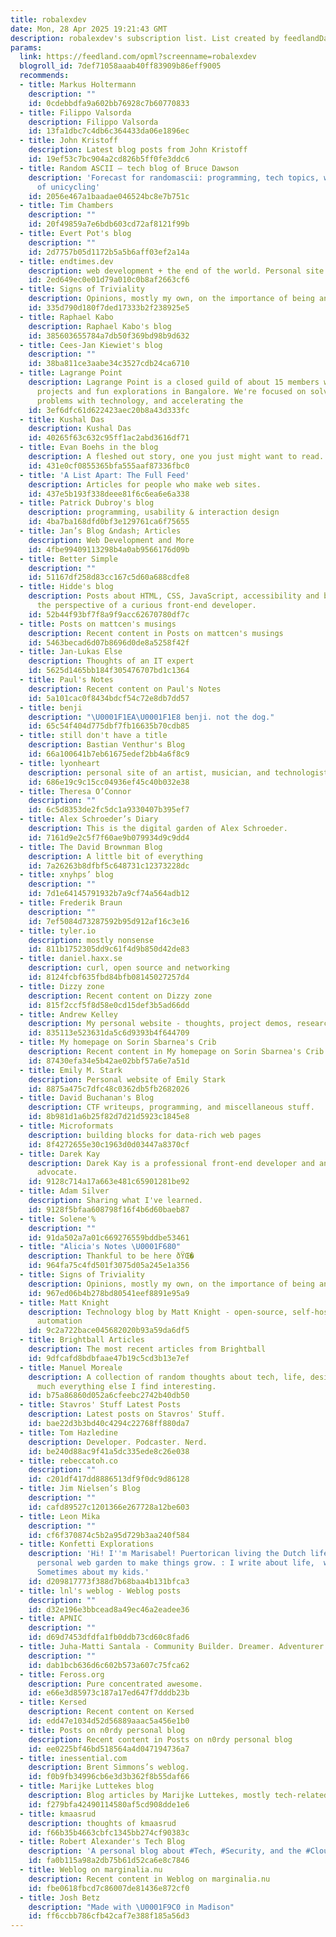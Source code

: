 ```yaml
---
title: robalexdev
date: Mon, 28 Apr 2025 19:21:43 GMT
description: robalexdev's subscription list. List created by feedlandDatabase v0.7.54.
params:
  link: https://feedland.com/opml?screenname=robalexdev
  blogroll_id: 7def71058aaab40ff83909b86eff9005
  recommends:
  - title: Markus Holtermann
    description: ""
    id: 0cdebbdfa9a602bb76928c7b60770833
  - title: Filippo Valsorda
    description: Filippo Valsorda
    id: 13fa1dbc7c4db6c364433da06e1896ec
  - title: John Kristoff
    description: Latest blog posts from John Kristoff
    id: 19ef53c7bc904a2cd826b5ff0fe3ddc6
  - title: Random ASCII – tech blog of Bruce Dawson
    description: 'Forecast for randomascii: programming, tech topics, with a chance
      of unicycling'
    id: 2056e467a1baadae046524bc8e7b751c
  - title: Tim Chambers
    description: ""
    id: 20f49859a7e6bdb603cd72af8121f99b
  - title: Evert Pot's blog
    description: ""
    id: 2d7757b05d1172b5a5b6aff03ef2a14a
  - title: endtimes.dev
    description: web development + the end of the world. Personal site of Nathaniel
    id: 2ed649ec0e01d79a010c0b8af2663cf6
  - title: Signs of Triviality
    description: Opinions, mostly my own, on the importance of being and other things.
    id: 335d790d180f7ded17333b2f238925e5
  - title: Raphael Kabo
    description: Raphael Kabo's blog
    id: 385603655784a7db50f369bd98b9d632
  - title: Cees-Jan Kiewiet's blog
    description: ""
    id: 38ba811ce3aabe34c3527cdb24ca6710
  - title: Lagrange Point
    description: Lagrange Point is a closed guild of about 15 members working on moonshot
      projects and fun explorations in Bangalore. We're focused on solving societal
      problems with technology, and accelerating the
    id: 3ef6dfc61d622423aec20b8a43d333fc
  - title: Kushal Das
    description: Kushal Das
    id: 40265f63c632c95ff1ac2abd3616df71
  - title: Evan Boehs in the blog
    description: A fleshed out story, one you just might want to read.
    id: 431e0cf0855365bfa555aaf87336fbc0
  - title: 'A List Apart: The Full Feed'
    description: Articles for people who make web sites.
    id: 437e5b193f338deee81f6c6ea6e6a338
  - title: Patrick Dubroy's blog
    description: programming, usability & interaction design
    id: 4ba7ba168dfd0bf3e129761ca6f75655
  - title: Jan’s Blog &ndash; Articles
    description: Web Development and More
    id: 4fbe99409113298b4a0ab9566176d09b
  - title: Better Simple
    description: ""
    id: 51167df258d83cc167c5d60a688cdfe8
  - title: Hidde's blog
    description: Posts about HTML, CSS, JavaScript, accessibility and browsers from
      the perspective of a curious front-end developer.
    id: 52b44f93bf7f8a9f9acc62670780df7c
  - title: Posts on mattcen's musings
    description: Recent content in Posts on mattcen's musings
    id: 5463becad6d07b8696d0de8a5258f42f
  - title: Jan-Lukas Else
    description: Thoughts of an IT expert
    id: 5625d1465bb184f305476707bd1c1364
  - title: Paul's Notes
    description: Recent content on Paul's Notes
    id: 5a101cac0f8434bdcf54c72e8db7dd57
  - title: benji
    description: "\U0001F1EA\U0001F1E8 benji. not the dog."
    id: 65c54f404d775dbf7fb16635b70cdb85
  - title: still don't have a title
    description: Bastian Venthur's Blog
    id: 66a100641b7eb61675edef2bb4a6f8c9
  - title: lyonheart
    description: personal site of an artist, musician, and technologist
    id: 686e19c9c15cc04936ef45c40b032e38
  - title: Theresa O’Connor
    description: ""
    id: 6c5d8353de2fc5dc1a9330407b395ef7
  - title: Alex Schroeder’s Diary
    description: This is the digital garden of Alex Schroeder.
    id: 7161d9e2c5f7f60ae9b079934d9c9dd4
  - title: The David Brownman Blog
    description: A little bit of everything
    id: 7a26263b8dfbf5c648731c12373228dc
  - title: xnyhps’ blog
    description: ""
    id: 7d1e64145791932b7a9cf74a564adb12
  - title: Frederik Braun
    description: ""
    id: 7ef5084d73287592b95d912af16c3e16
  - title: tyler.io
    description: mostly nonsense
    id: 811b1752305dd9c61f4d9b850d42de83
  - title: daniel.haxx.se
    description: curl, open source and networking
    id: 8124fcbf635fbd84bfb08145027257d4
  - title: Dizzy zone
    description: Recent content on Dizzy zone
    id: 815f2ccf5f8d58e0cd15def3b5ad66dd
  - title: Andrew Kelley
    description: My personal website - thoughts, project demos, research.
    id: 835113e523631da5c6d9393b4f644709
  - title: My homepage on Sorin Sbarnea's Crib
    description: Recent content in My homepage on Sorin Sbarnea's Crib
    id: 87430efa34e5b42ae02bbf57a6e7a51d
  - title: Emily M. Stark
    description: Personal website of Emily Stark
    id: 8875a475c7dfc48c0362db5fb2682026
  - title: David Buchanan's Blog
    description: CTF writeups, programming, and miscellaneous stuff.
    id: 8b981d1a6b25f82d7d21d5923c1845e8
  - title: Microformats
    description: building blocks for data-rich web pages
    id: 8f4272655e30c1963d0d03447a8370cf
  - title: Darek Kay
    description: Darek Kay is a professional front-end developer and an accessibility
      advocate.
    id: 9128c714a17a663e481c65901281be92
  - title: Adam Silver
    description: Sharing what I've learned.
    id: 9128f5bfaa608798f16f4b6d60baeb87
  - title: Solene'%
    description: ""
    id: 91da502a7a01c669276559bddbe53461
  - title: "Alicia's Notes \U0001F680"
    description: Thankful to be here ðŸŒ�
    id: 964fa75c4fd501f3075d05a245e1a356
  - title: Signs of Triviality
    description: Opinions, mostly my own, on the importance of being and other things.
    id: 967ed06b4b278bd80541eef8891e95a9
  - title: Matt Knight
    description: Technology blog by Matt Knight - open-source, self-hosted and home
      automation
    id: 9c2a722bace045682020b93a59da6df5
  - title: Brightball Articles
    description: The most recent articles from Brightball
    id: 9dfcafd8bdbfaae47b19c5cd3b13e7ef
  - title: Manuel Moreale
    description: A collection of random thoughts about tech, life, design and pretty
      much everything else I find interesting.
    id: b75a86860d052a6cfeebc2742b40db50
  - title: Stavros' Stuff Latest Posts
    description: Latest posts on Stavros' Stuff.
    id: bae22d3b3bd40c4294c22768ff880da7
  - title: Tom Hazledine
    description: Developer. Podcaster. Nerd.
    id: be240d88ac9f41a5dc335ede8c26e038
  - title: rebeccatoh.co
    description: ""
    id: c201df417dd8886513df9f0dc9d86128
  - title: Jim Nielsen’s Blog
    description: ""
    id: cafd89527c1201366e267728a12be603
  - title: Leon Mika
    description: ""
    id: cf6f370874c5b2a95d729b3aa240f584
  - title: Konfetti Explorations
    description: 'Hi! I''m Marisabel! Puertorican living the Dutch life. This is my
      personal web garden to make things grow. : I write about life,  words and colors.
      Sometimes about my kids.'
    id: d209817773f388d7b68baa4b131bfca3
  - title: lnl's weblog - Weblog posts
    description: ""
    id: d32e196e3bbcead8a49ec46a2eadee36
  - title: APNIC
    description: ""
    id: d69d7453dfdfa1fb0ddb73cd60c8fad6
  - title: Juha-Matti Santala - Community Builder. Dreamer. Adventurer.
    description: ""
    id: dab1bcb636d6c602b573a607c75fca62
  - title: Feross.org
    description: Pure concentrated awesome.
    id: e66e3d85973c187a17ed647f7dddb23b
  - title: Kersed
    description: Recent content on Kersed
    id: edd47e1034d52d56889aaac5a456e1b0
  - title: Posts on n0rdy personal blog
    description: Recent content in Posts on n0rdy personal blog
    id: ee0225bf46bd518564a4d047194736a7
  - title: inessential.com
    description: Brent Simmons’s weblog.
    id: f0b9fb34996cb6e3d3b362f8b55daf66
  - title: Marijke Luttekes blog
    description: Blog articles by Marijke Luttekes, mostly tech-related.
    id: f279bfa42490114580af5cd908dde1e6
  - title: kmaasrud
    description: thoughts of kmaasrud
    id: f66b35b4663cbfc1345bb274cf90383c
  - title: Robert Alexander's Tech Blog
    description: 'A personal blog about #Tech, #Security, and the #Cloud'
    id: fa0b115a98a2db75b61d52ca6e8c7846
  - title: Weblog on marginalia.nu
    description: Recent content in Weblog on marginalia.nu
    id: fbe0618fbcd7c86007de81436e872cf0
  - title: Josh Betz
    description: "Made with \U0001F9C0 in Madison"
    id: ff6ccbb786cfb42caf7e388f185a56d3
---
```

